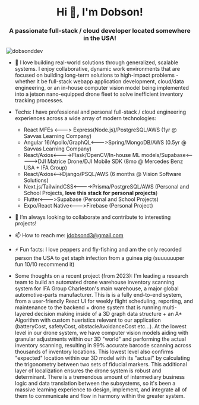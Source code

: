 <h1 align="center">Hi 👋, I'm Dobson!</h1>
<h3 align="center">A passionate full-stack / cloud developer located somewhere in the USA!</h3>

<p align="left"> <img src="https://komarev.com/ghpvc/?username=dobsonddev&label=Profile%20views&color=0e75b6&style=flat" alt="dobsonddev" /> </p>

- 🔭 I love building real-world solutions through generalized, scalable systems. I enjoy collaborative, dynamic work environments that are focused on building long-term solutions to high-impact problems - whether it be full-stack webapp application development, cloud/data engineering, or an in-house computer vision model being implemented into a jetson nano-equipped drone fleet to solve inefficient inventory tracking processes.

- Techs: I have professional and personal full-stack / cloud engineering experiences across a wide array of modern technologies:
  - React MFEs <---> Express(Node.js)/PostgreSQL/AWS (1yr @ Savvas Learning Company)
  - Angular 16/Apollo/GraphQL<--->Spring/MongoDB/AWS (0.5yr @ Savvas Learning Company)
  - React/Axios<---->Flask/OpenCV/In-house ML models/Supabase<----->DJI Matrice Drone/DJI Mobile SDK (8mo @ Mercedes Benz USA + IFA Group)
  - React/Axios<-->Django/PSQL/AWS (6 months @ Vision Software Solutions)
  - Next.js/TailwindCSS<---->Prisma/PostgreSQL/AWS (Personal and School Projects, **love this stack for personal projects**)
  - Flutter<--->Supabase (Personal and School Projects)
  - Expo/React Native<--->Firebase (Personal Project)

- 👯 I’m always looking to collaborate and contribute to interesting projects!

- 📫 How to reach me: jdobsond3@gmail.com

- ⚡ Fun facts: I love peppers and fly-fishing and am the only recorded person the USA to get staph infection from a guinea pig (suuuuuuper fun 10/10 recommend it)


- Some thoughts on a recent project (from 2023): I'm leading a research team to build an automated drone warehouse inventory scanning system for IFA Group Charleston's main warehouse, a major global automotive-parts manufacturer. This is is a fully end-to-end system, from a user-friendly React UI for weekly flight scheduling, reporting, and maintenance to the backend + drone system that is running multi-layered decision making inside of a 3D graph data structure + an A* Algorithm with custom hueristics relevant to our application (batteryCost, safetyCost, obstacleAvoidanceCost etc...). At the lowest level in our drone system, we have computer vision models aiding with granular adjustments within our 3D "world" and performing the actual inventory scanning, resulting in 99% accurate barcode scanning across thousands of inventory locations. This lowest level also confirms "expected" location within our 3D model with its "actual" by calculating the trigonometry between two sets of fiducial markers. This additional layer of localization ensures the drone system is robust and determinant. There is a tremendous amount of intermediary business logic and data translation between the subsystems, so it's been a massive learning experience to design, implement, and integrate all of them to communicate and flow in harmony within the greater system.

